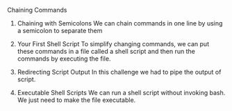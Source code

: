 Chaining Commands

1. Chaining with Semicolons
We can chain commands in one line by using a semicolon to separate them

2. Your First Shell Script
To simplify changing commands, we can put these commands in a file called a shell script and then run the commands by executing the file.

3. Redirecting Script Output
In this challenge we had to pipe the output of script.

4. Executable Shell Scripts
We can run a shell script without invoking bash. We just need to make the file executable. 